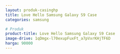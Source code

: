 ```yaml
---
layout: produk-casinghp
title: Love Hello Samsung Galaxy S9 Case
categories: samsung

# Produk
product-title: Love Hello Samsung Galaxy S9 Case
image-drive: 1qDmgx-l70exupFuxFt_a7pVxrKHjTF6D
harga: 90000
---
```

